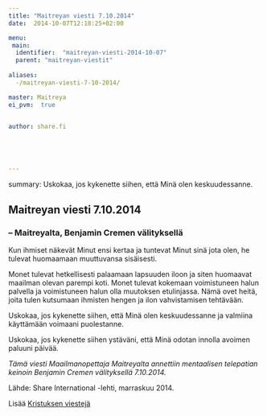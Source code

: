 ```yaml
---
title: "Maitreyan viesti 7.10.2014"
date:  2014-10-07T12:18:25+02:00

menu:
 main:
  identifier:  "maitreyan-viesti-2014-10-07"
  parent: "maitreyan-viestit"
  
aliases: 
  -/maitreyan-viesti-7-10-2014/

master: Maitreya
ei_pvm:  true


author: share.fi





---
```

<p class="alustus">summary: Uskokaa, jos kykenette siihen, että Minä olen keskuudessanne.</p>
<h2>Maitreyan viesti 7.10.2014</h2>
<h3>&#8211; Maitreyalta, Benjamin Cremen välityksellä</h3>
<p>Kun ihmiset näkevät Minut ensi kertaa ja tuntevat Minut sinä jota olen, he tulevat huomaamaan muuttuvansa sisäisesti.</p>
<p>Monet tulevat hetkellisesti palaamaan lapsuuden iloon ja siten huomaavat maailman olevan parempi koti. Monet tulevat kokemaan voimistuneen halun palvella ja voimistuneen halun olla muutoksen etulinjassa. Nämä ovet heitä, joita tulen kutsumaan ihmisten hengen ja ilon vahvistamisen tehtävään.</p>
<p>Uskokaa, jos kykenette siihen, että Minä olen keskuudessanne ja valmiina käyttämään voimaani puolestanne.</p>
<p>Uskokaa, jos kykenette siihen ystäväni, että Minä odotan innolla avoimen paluuni päivää.</p>
<p><em>Tämä viesti Maailmanopettaja Maitreyalta annettiin mentaalisen telepatian keinoin Benjamin Cremen välityksellä 7.10.2014.</em></p>
<p>Lähde: Share International -lehti, marraskuu 2014.</p>
<p>Lisää <a href="/maitreya/maitreyan-viestit">Kristuksen viestejä</a></p>